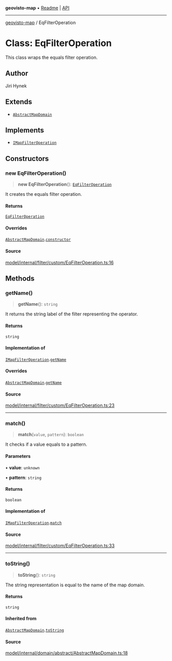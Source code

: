**geovisto-map** • [Readme](../README.md) \| [API](../globals.md)

***

[geovisto-map](../README.md) / EqFilterOperation

# Class: EqFilterOperation

This class wraps the equals filter operation.

## Author

Jiri Hynek

## Extends

- [`AbstractMapDomain`](AbstractMapDomain.md)

## Implements

- [`IMapFilterOperation`](../interfaces/IMapFilterOperation.md)

## Constructors

### new EqFilterOperation()

> **new EqFilterOperation**(): [`EqFilterOperation`](EqFilterOperation.md)

It creates the equals filter operation.

#### Returns

[`EqFilterOperation`](EqFilterOperation.md)

#### Overrides

[`AbstractMapDomain`](AbstractMapDomain.md).[`constructor`](AbstractMapDomain.md#constructors)

#### Source

[model/internal/filter/custom/EqFilterOperation.ts:16](https://github.com/geovisto/geovisto-map/blob/5ee2cb5d45c19062fc8fc6beefa2848c076518b6/src/model/internal/filter/custom/EqFilterOperation.ts#L16)

## Methods

### getName()

> **getName**(): `string`

It returns the string label of the filter representing the operator.

#### Returns

`string`

#### Implementation of

[`IMapFilterOperation`](../interfaces/IMapFilterOperation.md).[`getName`](../interfaces/IMapFilterOperation.md#getname)

#### Overrides

[`AbstractMapDomain`](AbstractMapDomain.md).[`getName`](AbstractMapDomain.md#getname)

#### Source

[model/internal/filter/custom/EqFilterOperation.ts:23](https://github.com/geovisto/geovisto-map/blob/5ee2cb5d45c19062fc8fc6beefa2848c076518b6/src/model/internal/filter/custom/EqFilterOperation.ts#L23)

***

### match()

> **match**(`value`, `pattern`): `boolean`

It checks if a value equals to a pattern.

#### Parameters

• **value**: `unknown`

• **pattern**: `string`

#### Returns

`boolean`

#### Implementation of

[`IMapFilterOperation`](../interfaces/IMapFilterOperation.md).[`match`](../interfaces/IMapFilterOperation.md#match)

#### Source

[model/internal/filter/custom/EqFilterOperation.ts:33](https://github.com/geovisto/geovisto-map/blob/5ee2cb5d45c19062fc8fc6beefa2848c076518b6/src/model/internal/filter/custom/EqFilterOperation.ts#L33)

***

### toString()

> **toString**(): `string`

The string representation is equal to the name of the map domain.

#### Returns

`string`

#### Inherited from

[`AbstractMapDomain`](AbstractMapDomain.md).[`toString`](AbstractMapDomain.md#tostring)

#### Source

[model/internal/domain/abstract/AbstractMapDomain.ts:18](https://github.com/geovisto/geovisto-map/blob/5ee2cb5d45c19062fc8fc6beefa2848c076518b6/src/model/internal/domain/abstract/AbstractMapDomain.ts#L18)
